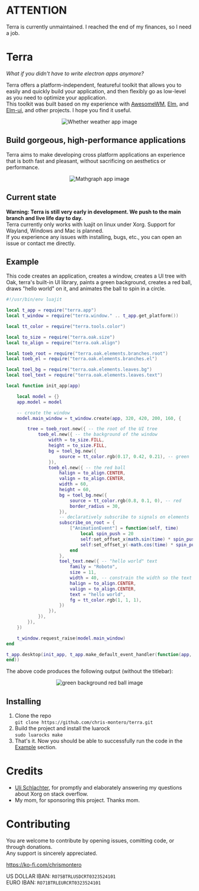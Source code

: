 # ATTENTION
Terra is currently unmaintained. I reached the end of my finances, so I need a job.

# Terra
*What if you didn't have to write electron apps anymore?*

Terra offers a platform-independent, featureful toolkit that allows you to easily and quickly build your application, and then flexibly go as low-level as you need to optimize your application.  
This toolkit was built based on my experience with [AwesomeWM](https://github.com/awesomeWM/awesome), [Elm](https://elm-lang.org/), and [Elm-ui](https://github.com/mdgriffith/elm-ui), and other projects. I hope you find it useful.
<p align="center"><img src="https://github.com/chris-montero/terra/blob/master/showcase/whether.png?raw=true" alt="Whether weather app image"></p>

## Build gorgeous, high-performance applications
Terra aims to make developing cross platform applications an experience that is both fast and pleasant, without sacrificing on aesthetics or performance. 
<p align="center"><img src="https://github.com/chris-montero/terra/blob/master/showcase/mathgraph.png?raw=true" alt="Mathgraph app image"></p>

## Current state
**Warning: Terra is still very early in development. We push to the main branch and live life day to day.**  
Terra currently only works with luajit on linux under Xorg. Support for Wayland, Windows and Mac is planned.  
If you experience any issues with installing, bugs, etc., you can open an issue or contact me directly.

## Example
This code creates an application, creates a window, creates a UI tree with Oak, terra's built-in UI library, paints a green background, creates a red ball, draws "hello world" on it, and animates the ball to spin in a circle.
```lua
#!/usr/bin/env luajit

local t_app = require("terra.app")
local t_window = require("terra.window." .. t_app.get_platform())

local tt_color = require("terra.tools.color")

local to_size = require("terra.oak.size")
local to_align = require("terra.oak.align")

local toeb_root = require("terra.oak.elements.branches.root")
local toeb_el = require("terra.oak.elements.branches.el")

local toel_bg = require("terra.oak.elements.leaves.bg")
local toel_text = require("terra.oak.elements.leaves.text")

local function init_app(app)

    local model = {}
    app.model = model

    -- create the window
    model.main_window = t_window.create(app, 320, 420, 200, 160, {

        tree = toeb_root.new({ -- the root of the UI tree
            toeb_el.new({ -- the background of the window
                width = to_size.FILL,
                height = to_size.FILL,
                bg = toel_bg.new({
                    source = tt_color.rgb(0.17, 0.42, 0.21), -- green
                }),
                toeb_el.new({ -- the red ball
                    halign = to_align.CENTER,
                    valign = to_align.CENTER,
                    width = 60,
                    height = 60,
                    bg = toel_bg.new({
                        source = tt_color.rgb(0.8, 0.1, 0), -- red
                        border_radius = 30,
                    }),
                    -- declaratively subscribe to signals on elements
                    subscribe_on_root = { 
                        ["AnimationEvent"] = function(self, time)
                            local spin_push = 20
                            self:set_offset_x(math.sin(time) * spin_push)
                            self:set_offset_y(-math.cos(time) * spin_push)
                        end
                    },
                    toel_text.new({ -- "hello world" text
                        family = "Roboto",
                        size = 11,
                        width = 40, -- constrain the width so the text wraps
                        halign = to_align.CENTER,
                        valign = to_align.CENTER,
                        text = "hello world",
                        fg = tt_color.rgb(1, 1, 1),
                    })
                }),
            }),
        }),
    })

    t_window.request_raise(model.main_window)
end

t_app.desktop(init_app, t_app.make_default_event_handler(function(app, event_type, ...)
end))
```

The above code produces the following output (without the titlebar):
<p align="center"><img src="https://github.com/chris-montero/terra/blob/master/showcase/green_background_red_ball.png?raw=true" alt="green background red ball image"></p>

## Installing
1. Clone the repo  
`git clone https://github.com/chris-montero/terra.git`
2. Build the project and install the luarock  
`sudo luarocks make`
3. That's it. Now you should be able to successfully run the code in the [Example](#Example) section.

# Credits
* [Uli Schlachter](https://github.com/psychon), for promptly and elaborately answering my questions about Xorg on stack overflow.
* My mom, for sponsoring this project. Thanks mom.

# Contributing
You are welcome to contribute by opening issues, comitting code, or through donations.  
Any support is sincerely appreciated.

https://ko-fi.com/chrismontero

US DOLLAR IBAN: `RO75BTRLUSDCRT0323524101`  
EURO IBAN: `RO71BTRLEURCRT0323524101`
